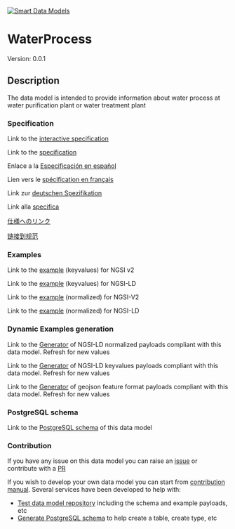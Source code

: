[![Smart Data Models](https://smartdatamodels.org/wp-content/uploads/2022/01/SmartDataModels_logo.png "Logo")](https://smartdatamodels.org)
# WaterProcess
Version: 0.0.1

## Description 

The data model is intended to provide information about water process at water purification plant or water treatment plant
### Specification

Link to the [interactive specification](https://swagger.lab.fiware.org/?url=https://smart-data-models.github.io/dataModel.WasteWater/WaterProcess/swagger.yaml)

Link to the [specification](https://github.com/smart-data-models/dataModel.WasteWater/blob/master/WaterProcess/doc/spec.md)

Enlace a la [Especificación en español](https://github.com/smart-data-models/dataModel.WasteWater/blob/master/WaterProcess/doc/spec_ES.md)

Lien vers le [spécification en français](https://github.com/smart-data-models/dataModel.WasteWater/blob/master/WaterProcess/doc/spec_FR.md)

Link zur [deutschen Spezifikation](https://github.com/smart-data-models/dataModel.WasteWater/blob/master/WaterProcess/doc/spec_DE.md)

Link alla [specifica](https://github.com/smart-data-models/dataModel.WasteWater/blob/master/WaterProcess/doc/spec_IT.md)

[仕様へのリンク](https://github.com/smart-data-models/dataModel.WasteWater/blob/master/WaterProcess/doc/spec_JA.md)

[链接到规范](https://github.com/smart-data-models/dataModel.WasteWater/blob/master/WaterProcess/doc/spec_ZH.md)
### Examples

Link to the [example](https://smart-data-models.github.io/dataModel.WasteWater/WaterProcess/examples/example.json) (keyvalues) for NGSI v2

Link to the [example](https://smart-data-models.github.io/dataModel.WasteWater/WaterProcess/examples/example.jsonld) (keyvalues) for NGSI-LD

Link to the [example](https://smart-data-models.github.io/dataModel.WasteWater/WaterProcess/examples/example-normalized.json) (normalized) for NGSI-V2

Link to the [example](https://smart-data-models.github.io/dataModel.WasteWater/WaterProcess/examples/example-normalized.jsonld) (normalized) for NGSI-LD
### Dynamic Examples generation

Link to the [Generator](https://smartdatamodels.org/extra/ngsi-ld_generator.php?schemaUrl=https://raw.githubusercontent.com/smart-data-models/dataModel.WasteWater/master/WaterProcess/schema.json&email=info@smartdatamodels.org) of NGSI-LD normalized payloads compliant with this data model. Refresh for new values

Link to the [Generator](https://smartdatamodels.org/extra/ngsi-ld_generator_keyvalues.php?schemaUrl=https://raw.githubusercontent.com/smart-data-models/dataModel.WasteWater/master/WaterProcess/schema.json&email=info@smartdatamodels.org) of NGSI-LD keyvalues payloads compliant with this data model. Refresh for new values

Link to the [Generator](https://smartdatamodels.org/extra/geojson_features_generator.php?schemaUrl=https://raw.githubusercontent.com/smart-data-models/dataModel.WasteWater/master/WaterProcess/schema.json&email=info@smartdatamodels.org) of geojson feature format payloads compliant with this data model. Refresh for new values
### PostgreSQL schema

Link to the [PostgreSQL schema](https://github.com/smart-data-models/dataModel.WasteWater/blob/master/WaterProcess/schema.sql) of this data model
### Contribution

 If you have any issue on this data model you can raise an [issue](https://github.com/smart-data-models/dataModel.WasteWater/issues)  or contribute with a [PR](https://github.com/smart-data-models/dataModel.WasteWater/pulls)

 If you wish to develop your own data model you can start from [contribution manual](https://bit.ly/contribution_manual). Several services have been developed to help with: 
 - [Test data model repository](https://smartdatamodels.org/index.php/data-models-contribution-api/) including the schema and example payloads, etc
 - [Generate PostgreSQL schema](https://smartdatamodels.org/index.php/sql-service/) to help create a table, create type, etc